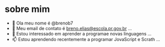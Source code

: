 # sobre mim
- 👋 Ola meu nome é @brenob7
- 🌱 Meu email de contato é breno.elias@escola.pr.gov.br ...
- 💞️ Estou interessado em aprender a programae novas linguagens ...
- 📫 Estou aprendendo recentemente a programar JovaScript e Scrath ...

<!---
brenob7/brenob7 is a ✨ special ✨ repository because its `README.md` (this file) appears on your GitHub profile.
You can click the Preview link to take a look at your changes.
--->
